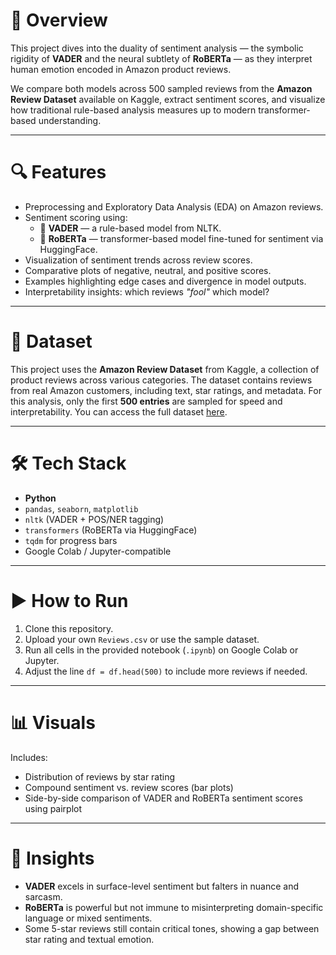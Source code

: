 # 📖 Overview

This project dives into the duality of sentiment analysis — the symbolic rigidity of **VADER** and the neural subtlety of **RoBERTa** — as they interpret human emotion encoded in Amazon product reviews.

We compare both models across 500 sampled reviews from the **Amazon Review Dataset** available on Kaggle, extract sentiment scores, and visualize how traditional rule-based analysis measures up to modern transformer-based understanding.

---

# 🔍 Features

- Preprocessing and Exploratory Data Analysis (EDA) on Amazon reviews.
- Sentiment scoring using:
  - 🧠 **VADER** — a rule-based model from NLTK.
  - 🤖 **RoBERTa** — transformer-based model fine-tuned for sentiment via HuggingFace.
- Visualization of sentiment trends across review scores.
- Comparative plots of negative, neutral, and positive scores.
- Examples highlighting edge cases and divergence in model outputs.
- Interpretability insights: which reviews *"fool"* which model?

---

# 📁 Dataset

This project uses the **Amazon Review Dataset** from Kaggle, a collection of product reviews across various categories. The dataset contains reviews from real Amazon customers, including text, star ratings, and metadata. For this analysis, only the first **500 entries** are sampled for speed and interpretability. You can access the full dataset [here]([https://www.kaggle.com/datasets/](https://www.kaggle.com/datasets/snap/amazon-fine-food-reviews)).

---

# 🛠️ Tech Stack

- **Python**
- `pandas`, `seaborn`, `matplotlib`
- `nltk` (VADER + POS/NER tagging)
- `transformers` (RoBERTa via HuggingFace)
- `tqdm` for progress bars
- Google Colab / Jupyter-compatible

---

# ▶️ How to Run

1. Clone this repository.
2. Upload your own `Reviews.csv` or use the sample dataset.
3. Run all cells in the provided notebook (`.ipynb`) on Google Colab or Jupyter.
4. Adjust the line `df = df.head(500)` to include more reviews if needed.

---

# 📊 Visuals

Includes:

- Distribution of reviews by star rating
- Compound sentiment vs. review scores (bar plots)
- Side-by-side comparison of VADER and RoBERTa sentiment scores using pairplot

---

# 🔮 Insights

- **VADER** excels in surface-level sentiment but falters in nuance and sarcasm.
- **RoBERTa** is powerful but not immune to misinterpreting domain-specific language or mixed sentiments.
- Some 5-star reviews still contain critical tones, showing a gap between star rating and textual emotion.
